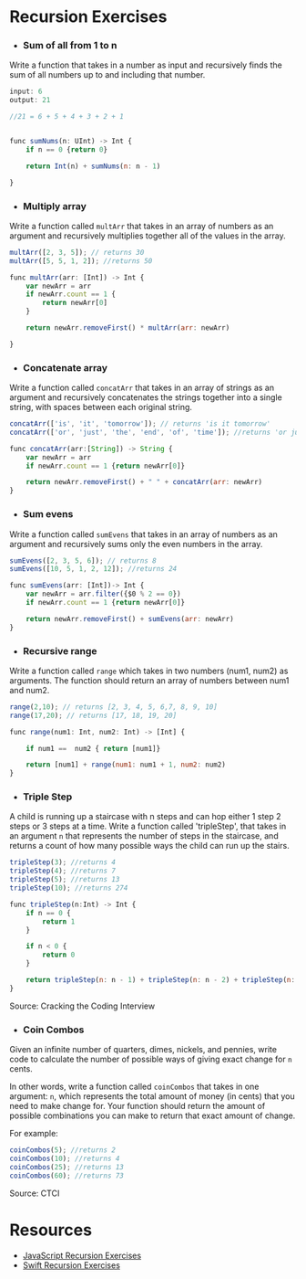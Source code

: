 # Recursion Exercises

- ### Sum of all from 1 to n

Write a function that takes in a number as input and recursively finds the sum of all numbers up to and including that number.

```js
input: 6
output: 21

//21 = 6 + 5 + 4 + 3 + 2 + 1


func sumNums(n: UInt) -> Int {
    if n == 0 {return 0}

    return Int(n) + sumNums(n: n - 1)

}
```


- ### Multiply array

Write a function called `multArr` that takes in an array of numbers as an argument and recursively multiplies together all of the values in the array.

```js
multArr([2, 3, 5]); // returns 30
multArr([5, 5, 1, 2]); //returns 50

func multArr(arr: [Int]) -> Int {
    var newArr = arr
    if newArr.count == 1 {
        return newArr[0]
    }

    return newArr.removeFirst() * multArr(arr: newArr)

}
```

- ### Concatenate array

Write a function called `concatArr` that takes in an array of strings as an argument and recursively concatenates the strings together into a single string, with spaces between each original string.

```js
concatArr(['is', 'it', 'tomorrow']); // returns 'is it tomorrow'
concatArr(['or', 'just', 'the', 'end', 'of', 'time']); //returns 'or just the end of time'

func concatArr(arr:[String]) -> String {
    var newArr = arr
    if newArr.count == 1 {return newArr[0]}

    return newArr.removeFirst() + " " + concatArr(arr: newArr)
}
```

- ### Sum evens

Write a function called `sumEvens` that takes in an array of numbers as an argument and recursively sums only the even numbers in the array.

```js
sumEvens([2, 3, 5, 6]); // returns 8
sumEvens([10, 5, 1, 2, 12]); //returns 24

func sumEvens(arr: [Int])-> Int {
    var newArr = arr.filter({$0 % 2 == 0})
    if newArr.count == 1 {return newArr[0]}

    return newArr.removeFirst() + sumEvens(arr: newArr)
}
```

- ### Recursive range

Write a function called `range` which takes in two numbers (num1, num2) as arguments. The function should return an array of numbers between num1 and num2.

```js
range(2,10); // returns [2, 3, 4, 5, 6,7, 8, 9, 10]
range(17,20); // returns [17, 18, 19, 20]

func range(num1: Int, num2: Int) -> [Int] {

    if num1 ==  num2 { return [num1]}

    return [num1] + range(num1: num1 + 1, num2: num2)
}

```


- ### Triple Step

A child is running up a staircase with n steps and can hop either 1 step 2 steps or 3 steps at a time. Write a function called 'tripleStep', that takes in an argument `n` that represents the number of steps in the staircase, and returns a count of how many possible ways the child can run up the stairs.

```js
tripleStep(3); //returns 4
tripleStep(4); //returns 7
tripleStep(5); //returns 13
tripleStep(10); //returns 274

func tripleStep(n:Int) -> Int {
    if n == 0 {
        return 1
    }

    if n < 0 {
        return 0
    }

    return tripleStep(n: n - 1) + tripleStep(n: n - 2) + tripleStep(n: n - 3)
}

```

Source: Cracking the Coding Interview

- ### Coin Combos

Given an infinite number of quarters, dimes, nickels, and pennies, write code to calculate the number of possible ways of giving exact change for `n` cents.

In other words, write a function called `coinCombos` that takes in one argument: `n`, which represents the total amount of money (in cents) that you need to make change for. Your function should return the amount of possible combinations you can make to return that exact amount of change.

For example:
```js
coinCombos(5); //returns 2
coinCombos(10); //returns 4
coinCombos(25); //returns 13
coinCombos(60); //returns 73
```

Source: CTCI

# Resources
- [JavaScript Recursion Exercises](http://www.w3resource.com/javascript-exercises/javascript-recursion-functions-exercises.php)
- [Swift Recursion Exercises](https://www.weheartswift.com/recursion/)
